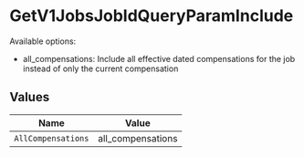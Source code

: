 # GetV1JobsJobIdQueryParamInclude

Available options:
- all_compensations: Include all effective dated compensations for the job instead of only the current compensation


## Values

| Name               | Value              |
| ------------------ | ------------------ |
| `AllCompensations` | all_compensations  |